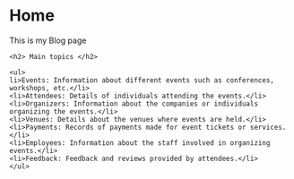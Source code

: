 <!DOCTYPE html>
<html lang="en">


<body>
    <!-- Your content goes here -->
    <h1>Home</h1>
    <p>This is my Blog page</p>

    <h2> Main topics </h2>

    <ul>
    li>Events: Information about different events such as conferences, workshops, etc.</li>
    <li>Attendees: Details of individuals attending the events.</li>
    <li>Organizers: Information about the companies or individuals organizing the events.</li>
    <li>Venues: Details about the venues where events are held.</li>
    <li>Payments: Records of payments made for event tickets or services.</li>
    <li>Employees: Information about the staff involved in organizing events.</li>
    <li>Feedback: Feedback and reviews provided by attendees.</li>
    </ul>


</body>
</html>
